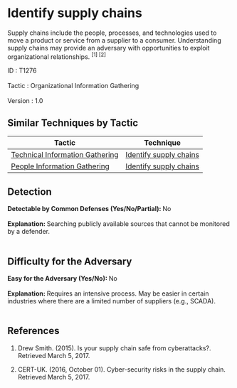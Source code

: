 <div class="container-fluid">
 <h1>
  Identify supply chains
 </h1>
 <div class="row">
  <div class="col-md-8 description-body">
   <p>
    Supply chains include the people, processes, and technologies used to move a product or service from a supplier to a consumer. Understanding supply chains may provide an adversary with opportunities to exploit organizational relationships.
    <span class="scite-citeref-number" data-reference="SmithSupplyChain" id="scite-ref-1-a">
     <sup>
      [1]
     </sup>
    </span>
    <span class="scite-citeref-number" data-reference="CERT-UKSupplyChain" id="scite-ref-2-a">
     <sup>
      [2]
     </sup>
    </span>
   </p>
  </div>
  <div class="col-md-4">
   <div class="card">
    <div class="card-body">
     <div class="card-data">
      <span class="h5 card-title">
       ID
      </span>
      : T1276
      <br/>
      <br/>
     </div>
     <div class="card-data">
      <span class="h5 card-title">
      </span>
     </div>
     <div class="card-data">
      <span class="h5 card-title">
       Tactic
      </span>
      : Organizational Information Gathering
      <br/>
      <br/>
     </div>
     <div class="card-data">
      <span class="h5 card-title">
      </span>
     </div>
     <div class="card-data">
      <span class="h5 card-title">
      </span>
     </div>
     <div class="card-data">
      <span class="h5 card-title">
      </span>
     </div>
     <div class="card-data">
      <span class="h5 card-title">
      </span>
     </div>
     <div class="card-data">
      <span class="h5 card-title">
      </span>
     </div>
     <div class="card-data">
      <span class="h5 card-title">
      </span>
     </div>
     <div class="card-data">
      <span class="h5 card-title">
      </span>
     </div>
     <div class="card-data">
      <span class="h5 card-title">
      </span>
     </div>
     <div class="card-data">
      <span class="h5 card-title">
      </span>
     </div>
     <div class="card-data">
      <span class="h5 card-title">
      </span>
     </div>
     <div class="card-data">
      <span class="h5 card-title">
       Version
      </span>
      : 1.0
     </div>
    </div>
   </div>
  </div>
 </div>
 <h2 class="pt-3" id="techniques">
  Similar Techniques by Tactic
 </h2>
 <table class="table table-bordered table-light mt-2">
  <thead>
   <tr>
    <th scope="col">
     Tactic
    </th>
    <th scope="col">
     Technique
    </th>
   </tr>
  </thead>
  <tbody class="bg-white">
   <tr>
    <td>
     <a href="https://attack.mitre.org/tactics/TA0015">
      Technical Information Gathering
     </a>
    </td>
    <td>
     <a href="https://attack.mitre.org/techniques/T1246">
      Identify supply chains
     </a>
    </td>
   </tr>
   <tr>
    <td>
     <a href="https://attack.mitre.org/tactics/TA0016">
      People Information Gathering
     </a>
    </td>
    <td>
     <a href="https://attack.mitre.org/techniques/T1265">
      Identify supply chains
     </a>
    </td>
   </tr>
  </tbody>
 </table>
 <h2 class="pt-3" id="detectable">
  Detection
 </h2>
 <b>
  Detectable by Common Defenses (Yes/No/Partial):
 </b>
 No
 <br/>
 <br/>
 <b>
  Explanation:
 </b>
 Searching publicly available sources that cannot be monitored by a defender.
 <br/>
 <br/>
 <h2 class="pt-3" id="difficulty">
  Difficulty for the Adversary
 </h2>
 <b>
  Easy for the Adversary (Yes/No):
 </b>
 No
 <br/>
 <br/>
 <b>
  Explanation:
 </b>
 Requires an intensive process.  May be easier in certain industries where there are a limited number of suppliers (e.g., SCADA).
 <br/>
 <br/>
 <h2 class="pt-3" id="references">
  References
 </h2>
 <div class="row">
  <div class="col">
   <ol>
    <li>
     <span class="scite-citation" id="scite-1">
      <span class="scite-citation-text">
       Drew Smith. (2015). Is your supply chain safe from cyberattacks?. Retrieved March 5, 2017.
      </span>
     </span>
    </li>
   </ol>
  </div>
  <div class="col">
   <ol start="2.0">
    <li>
     <span class="scite-citation" id="scite-2">
      <span class="scite-citation-text">
       CERT-UK. (2016, October 01). Cyber-security risks in the supply chain. Retrieved March 5, 2017.
      </span>
     </span>
    </li>
   </ol>
  </div>
 </div>
</div>

